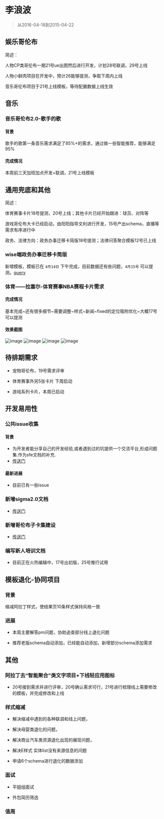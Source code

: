 # 李浪波

> 从2016-04-18到2015-04-22

## 娱乐哥伦布

简述：

人物CP类哥伦布一期21号ue出图然后进行开发，计划28号联调，29号上线

人物小鲜肉项目在开发中，预计26能够提测，争取下周内上线

音乐哥伦布项目于21号上线模板，等待配置数据上线生效

## 音乐

### 音乐哥伦布2.0-歌手的歌

#### 背景

歌手的歌第一条音乐需求满足了85%+的需求，通过做一些智能推荐，能够满足95%

#### 完成情况

本周前三天加班加点开发+联调，21号上线模板

## 通用兜底和其他

简述：

体育赛事卡片18号提测，20号上线；其他卡片已经开始跟进：球员、对阵等

游戏哥伦布大卡已经启动，由阳阳指导文利进行开发，15号产出schema，直播等需求有序进行中

政务、法律方向：政务办事迁移卡简版18号提测；法律问答聚合模板12号已上线


### wise端政务办事迁移卡简版

新增模板，模板已在 `4月14日` 下午完成，目前数据还有些问题，`4月15号` 可以提测。[query](http://cp01-ala-fe-6.epc.baidu.com:8003/s?word=%E5%85%AC%E7%A7%AF%E9%87%91%E6%9F%A5%E8%AF%A2&sa=tb&ts=3224885&t_kt=0&ie=utf-8&rsv_t=37c5xgYhtyMOJNNrAJyf8EW1qWvXbD8TIXsC59xqklgYaxQVjZut&rsv_pq=10594020536277783468&ss=101&t_it=1&rsv_sug4=4812&inputT=4200&oq=%E9%99%84%E8%BF%91%E7%9A%84%E7%BE%8E%E9%A3%9F)

### 体育——拉塞尔-体育赛事NBA赛程卡片需求

#### 完成情况

基本完成~还有很多细节~需要调整~样式~新闻~fixed的定位吸附优化~大概17号可以提测

#### 效果截图

![image](http://gitlab.baidu.com/psfe/ala-weeklyreport/uploads/aae676338fb8f4cd860cf579f9262aeb/image.png)
![image](http://gitlab.baidu.com/psfe/ala-weeklyreport/uploads/d7f52f54b118d2e5128fbf4852d894df/image.png)
![image](http://gitlab.baidu.com/psfe/ala-weeklyreport/uploads/7010a7f4eefac60fd18421050571a4e5/image.png)
![image](http://gitlab.baidu.com/psfe/ala-weeklyreport/uploads/22000231ab2dc6891cb5f693d178fcf0/image.png)


## 待排期需求

- 宠物哥伦布，19号需求评审

- 体育赛事外另5张卡片 下周启动

- 游戏系列卡片，本周已启动


## 开发易用性

### 公共issue收集

#### 背景

* 为开发者能分享自己的开发经验,或者遇到过的坑提供一个交流平台,形成问题集.作为sfe文档的补充.
* [传送门](http://gitlab.baidu.com/psfe/ala-duty-case/issues)

#### 最新进展

* 目前已有一些issue

### 新增sigma2.0文档

* [传送门](http://sfe.baidu.com/#/阿拉丁/无线网页搜索/开发规范/sigma2.0+开发规范)

### 新增哥伦布子卡集建设

* [传送门](http://sfe.baidu.com/#/阿拉丁/无线网页搜索/哥伦布子卡中心)

### 编写新人培训文档

* 目前正在火热编辑中，17号出初版，25号推行试用

## 模板退化-协同项目

### 背景

缩减阿拉丁样式，使结果页10条样式保持风格一致

### 进展

- 本周主要解答pm问题，协助追查部分线上退化问题

- 推荐老版schema自动添加，已经能自动添加，新增部分schema添加需求

## 其他

### 阿拉丁去“智能聚合”类文字项目+下线轻应用图标

* 20号接到需求并进行评审，20号确认需求可行，21号进行梳理线上需要修改的模板，并完成修改和上线

### 样式缩减

* 解决缩减中遇到的各种联调和线上问题，

* 解决母婴类退化的问题，

* 解决商业汽车类资源退化出现的展现问题，

* 解决E样式 实体list没有来源信息的问题

* 申请6个schema进行退化的数据添加

### 面试

* 平姐组面试

* 外包简历筛选

### 值周
